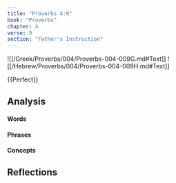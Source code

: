 ```yaml
---
title: "Proverbs 4:9"
book: "Proverbs"
chapter: 4
verse: 9
section: "Father's Instruction"
---
```

![[/Greek/Proverbs/004/Proverbs-004-009G.md#Text]]
![[/Hebrew/Proverbs/004/Proverbs-004-009H.md#Text]]

{{Perfect}}

## Analysis

#### Words

#### Phrases

#### Concepts

## Reflections
